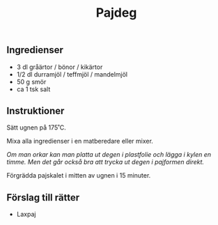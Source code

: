 ﻿---
title: Pajdeg
slug: pajdeg
tags: [Basrecept]
---

## Ingredienser

* 3 dl gråärtor / bönor / kikärtor
* 1/2 dl durramjöl / teffmjöl / mandelmjöl
* 50 g smör
* ca 1 tsk salt

## Instruktioner

Sätt ugnen på 175˚C.

Mixa alla ingredienser i en matberedare eller mixer.

*Om man orkar kan man platta ut degen i plastfolie och lägga i kylen en timme. Men det går också bra att trycka ut degen i pajformen direkt.*

Förgrädda pajskalet i mitten av ugnen i 15 minuter.

## Förslag till rätter

* Laxpaj